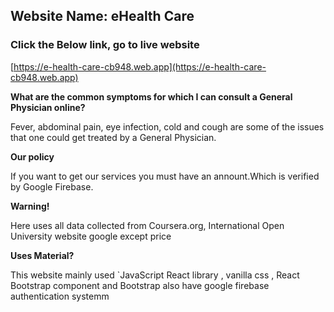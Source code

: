 ## Website Name: eHealth Care

### Click the Below link, go to live website

[https://e-health-care-cb948.web.app](https://e-health-care-cb948.web.app)


**What are the common symptoms for which I can consult a General Physician online?**

Fever, abdominal pain, eye infection, cold and cough are some of the issues that one could get treated by a General Physician. 


**Our policy**

If you want to get our services you must have an annount.Which is verified by Google Firebase.


**Warning!**

Here uses all data collected from Coursera.org, International Open University website google except price


**Uses Material?**

This website mainly used `JavaScript React library , vanilla css , React Bootstrap component and Bootstrap also have google firebase authentication systemm
